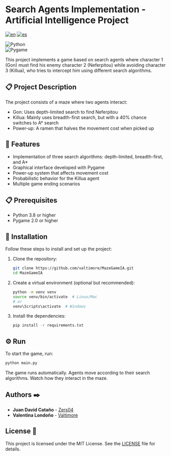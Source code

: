 # Search Agents Implementation - Artificial Intelligence Project

[![en](https://img.shields.io/badge/lang-en-blue.svg)](https://github.com/valtimore/MazeGameIA/blob/main/README.md)
[![es](https://img.shields.io/badge/lang-es-blue.svg)](https://github.com/valtimore/MazeGameIA/blob/main/README-es.md)

![Python](https://img.shields.io/badge/Python-3.8%2B-blue?logo=python)  
![Pygame](https://img.shields.io/badge/Pygame-2.0%2B-orange?logo=pygame)  

This project implements a game based on search agents where character 1 (Gon) must find his enemy character 2 (Neferpitou) while avoiding character 3 (Killua), who tries to intercept him using different search algorithms.

## 📋 Project Description

The project consists of a maze where two agents interact:
  
  - Gon: Uses depth-limited search to find Neferpitou
  - Killua: Mainly uses breadth-first search, but with a 40% chance switches to A* search
  - Power-up: A ramen that halves the movement cost when picked up

## 🎯 Features

  - Implementation of three search algorithms: depth-limited, breadth-first, and A*
  - Graphical interface developed with Pygame
  - Power-up system that affects movement cost
  - Probabilistic behavior for the Killua agent
  - Multiple game ending scenarios

## 📋 Prerequisites

  - Python 3.8 or higher
  - Pygame 2.0 or higher

## 🔧 Installation

Follow these steps to install and set up the project:

1. Clone the repository:
   ```bash
   git clone https://github.com/valtimore/MazeGameIA.git
   cd MazeGameIA
   ```
2. Create a virtual environment (optional but recommended):
   ```bash
   python -m venv venv
   source venv/bin/activate  # Linux/Mac
   # or
   venv\Scripts\activate  # Windows
   ```
3. Install the dependencies:
   ```bash
   pip install -r requirements.txt
   ```

## ⚙️ Run

To start the game, run:

```bash
python main.py
```

The game runs automatically. Agents move according to their search algorithms. Watch how they interact in the maze.

## Authors ✒️

* **Juan David Cataño** - [Zers04](https://github.com/Zers04)
* **Valentina Londoño** - [Valtimore](https://github.com/valtimore)

## License 📄

This project is licensed under the MIT License. See the [LICENSE](LICENSE) file for details.
